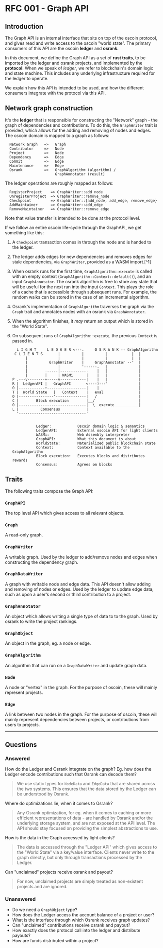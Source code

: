 # RFC 001 - Graph API

## Introduction

The Graph API is an internal interface that sits on top of the oscoin protocol, and gives read and write access to the oscoin "world state". The primary consumers of this API are the oscoin **ledger** and **osrank**.

In this document, we define the Graph API as a set of **rust traits**, to be imported by the ledger and osrank projects, and implemented by the **protocol**.
When we speak of *ledger*, we refer to blockchain's domain logic and state
machine. This includes any underlying infrastructure required for the ledger to
operate.

We explain how this API is intended to be used, and how the different consumers integrate with the protocol via this API.

## Network graph construction

It's the **ledger** that is responsible for constructing the "Network" graph - the graph of dependencies and contributions. To do this, the `GraphWriter` trait is provided, which allows for the adding and removing of nodes and edges. The oscoin domain is mapped to a graph as follows:

      Network Graph   =>   Graph
      Contributor     =>   Node
      Project         =>   Node
      Dependency      =>   Edge
      Commit          =>   Edge
      Maintenance     =>   Edge
      Osrank          =>   GraphAlgorithm (algorithm) /
                           GraphAnnotator (result)

The ledger operations are roughly mapped as follows:

      RegisterProject    => GraphWriter::add_node
      UnregisterProject  => GraphWriter::remove_node
      Checkpoint         => GraphWriter::{add_node, add_edge, remove_edge}
      AddMaintainer      => GraphWriter::add_edge
      RemoveMaintainer   => GraphWriter::remove_edge

Note that value transfer is intended to be done at the protocol level.

If we follow an entire oscoin life-cycle through the GraphAPI, we get something like this:

1. A `Checkpoint` transaction comes in through the node and is handed to the ledger.
2. The ledger adds edges for new dependencies and removes edges for stale dependencies, via `GraphWriter`, provided as a WASM import.[^1]
3. When osrank runs for the first time, `GraphAlgorithm::execute` is called with an empty context (`GraphAlgorithm::Context::default()`), and an input `GraphAnnotator`. The osrank algorithm is free to store any state that will be useful for the next run into the input `Context`. This plays the role of a cache that is accessible through subsequent runs. For example, the random walks can be stored in the case of an incremental algorithm.
5. Osrank's implementation of `GraphAlgorithm` traverses the graph via the `Graph` trait and annotates nodes with an osrank via `GraphAnnotator`.
6. When the algorithm finishes, it *may* return an output which is stored in the "World State".
7. On subsequent runs of `GraphAlgorithm::execute`, the previous `Context` is passed in.


         L I G H T     L E D G E R <---.     O S R A N K -- GraphAlgorithm
        C L I E N T S       |          |          |           |  |
             |              |          |          |           |  |
             |          GraphWriter    |     GraphAnnotator --'  |
             |              |          '------.   |              |
             |        .-----|------------.    |   |              |
             |        |     | WASMi      |    |   |              |
       P .---v--------+-----v------------|    |   |              |
       R |  LedgerAPI |   GraphAPI       <----)---'              |
       O |------------+---.--------------|    |                  |
       T |  World State   |   Context    |   eval                |
       O |----------------'--------------|   /                   |
       C |        Block execution        |__/                    |
       O |-------------------------------|  \__execute___________|
       L |          Consensus            |
         '-------------------------------'


                  Ledger:            Oscoin domain logic & semantics
                  LedgerAPI:         External oscoin API for light clients
                  WASMi:             Web Assembly interpreter
                  GraphAPI:          What this document is about
                  WorldState:        Materialized public blockchain state
                  Context:           Context available to the GraphAlgorithm
                  Block execution:   Executes blocks and distributes rewards
                  Consensus:         Agrees on blocks

## Traits

The following traits compose the Graph API:

### ``GraphAPI``

The top level API which gives access to all relevant objects.

### ``Graph``

A read-only graph.

### ``GraphWriter``

A writable graph. Used by the ledger to add/remove nodes and edges when constructing the dependency graph.

### ``GraphDataWriter``

A graph with writable node and edge data. This API doesn't allow adding and removing of nodes or edges. Used by the ledger to update edge data, such as upon a user's second or third contribution to a project.

### `GraphAnnotator`

An object which allows writing a single type of data to to the graph. Used by osrank to write the project rankings.

### ``GraphObject``

An object in the graph, eg. a node or edge.

### ``GraphAlgorithm``

An algorithm that can run on a ``GraphDataWriter`` and update graph data.

### ``Node``

A node or "vertex" in the graph. For the purpose of oscoin, these will mainly represent projects.

### ``Edge``

A link between two nodes in the graph. For the purpose of oscoin, these will mainly represent dependencies between projects, or contributions from users to projects.

---

## Questions

### Answered

How do the Ledger and Osrank integrate on the graph? Eg. how does the Ledger encode contributions such that Osrank can decode them?

> We use static types for `NodeData` and `EdgeData` that are shared across the two systems. This ensures that the data stored by the Ledger can be understood by Osrank.

Where do optimizations lie, when it comes to Osrank?

> Any Osrank optimization, for eg. when it comes to caching or more efficient representations of data - are handled by Osrank and/or the underlying storage system, and are not exposed at the API level. The API should stay focused on providing the simplest abstractions to use.

How is the data in the Graph accessed by light clients?

> The data is accessed through the "Ledger API" which gives access to the "World State" via a key/value interface. Clients never write to the graph directly, but only through transactions processed by the Ledger.

Can "unclaimed" projects receive osrank and payout?

> For now, unclaimed projects are simply treated as non-existent projects and are ignored.

### Unanswered

* Do we need a `GraphObject` type?
* How does the Ledger access the account balance of a project or user?
* What is the interface through which Osrank receives graph updates?
* Can "unclaimed" contributions receive osrank and payout?
* How exactly does the protocol call into the ledger and distribute payouts?
* How are funds distributed within a project?
